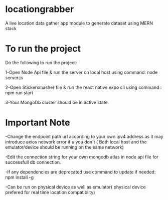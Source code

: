 # locationgrabber
A live location data gather app module to generate dataset using MERN stack

# To run the project 
Do the following to run the project:

1-Open Node Api file & run the server on local host using command: node server.js

2-Open Stickersmasher file & run the react native expo cli using command : npm run start

3-Your MongoDb cluster should be in active state.


# Important Note

-Change the endpoint path url according to your own ipv4 address as it may introduce axios network error if u you don't ( Both local host and the emulator/device should be running on the same network)

-Edit the connection string for your own mongodb atlas in node api file for successfull db connection.

-If any dependencies are deprecated use command to update if needed: npm install -g 

-Can be run on physical device as well as emulator( physical device prefered for real time location compatiblity)
